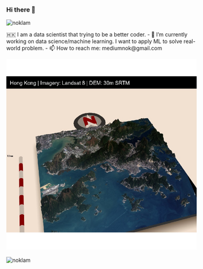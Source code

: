 ### Hi there 👋
<p align="left"> <img src="https://komarev.com/ghpvc/?username=noklam" alt="noklam" /> </p> 
🇭🇰
I am a data scientist that trying to be a better coder.
- 🔭 I’m currently working on data science/machine learning. I want to apply ML to solve real-world problem.  
- 📫 How to reach me: mediumnok@gmail.com  

![image](rayshader_hk.png)


<p align="left"><img align="center" src="https://github-readme-stats.vercel.app/api?username=noklam&show_icons=true" alt="noklam" /></p>

